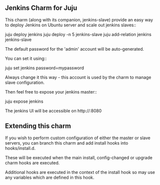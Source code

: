 Jenkins Charm for Juju
----------------------

This charm (along with its companion, jenkins-slave) provide an
easy way to deploy Jenkins on Ubuntu server and scale out
jenkins slaves::

   juju deploy jenkins
   juju deploy -n 5 jenkins-slave
   juju add-relation jenkins jenkins-slave

The default password for the 'admin' account will be auto-generated.

You can set it using::

   juju set jenkins password=mypassword

Always change it this way - this account is used by the charm to
manage slave configuration.

Then feel free to expose your jenkins master::

   juju expose jenkins

The jenkins UI will be accessible on http://<master>:8080

Extending this charm
--------------------

If you wish to perform custom configuration of either the master
or slave servers, you can branch this charm and add install hooks
into hooks/install.d.

These will be executed when the main install, config-changed or
upgrade charm hooks are executed.

Additional hooks are executed in the context of the install hook
so may use any variables which are defined in this hook.
